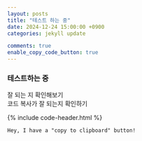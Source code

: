 ```yaml
---
layout: posts
title: "테스트 하는 중"
date: 2024-12-24 15:00:00 +0900
categories: jekyll update

comments: true
enable_copy_code_button: true
---
```


### 테스트하는 중

잘 되는 지 확인해보기  
코드 복사가 잘 되는지 확인하기

{% include code-header.html %}
```
Hey, I have a "copy to clipboard" button!
```
